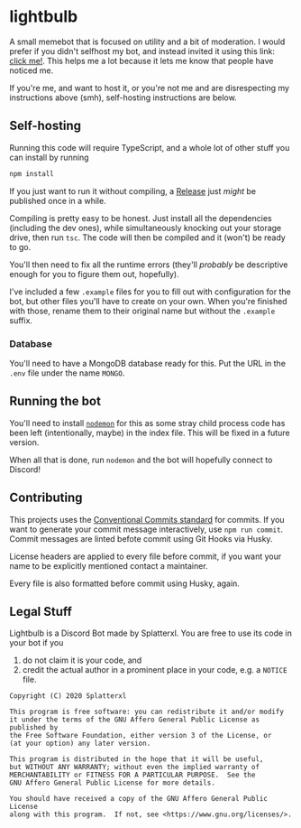 # lightbulb

A small memebot that is focused on utility and a bit of moderation. I would prefer if you didn't selfhost my bot, and instead invited it using this link: [click me!](https://discord.com/oauth2/authorize?client_id=808333699879796787&scope=bot). This helps me a lot because it lets me know that people have noticed me.

If you're me, and want to host it, or you're not me and are disrespecting my instructions above (smh), self-hosting instructions are below.

## Self-hosting

Running this code will require TypeScript, and a whole lot of other stuff you can install by running

```sh
npm install
```

If you just want to run it without compiling, a [Release](https://github.com/nearlySplat/lightbulb/releases) just _might_ be published once in a while.

Compiling is pretty easy to be honest. Just install all the dependencies (including the dev ones), while simultaneously knocking out your storage drive, then run `tsc`. The code will then be compiled and it (won't) be ready to go.

You'll then need to fix all the runtime errors (they'll _probably_ be descriptive enough for you to figure them out, hopefully).

I've included a few `.example` files for you to fill out with configuration for the bot, but other files you'll have to create on your own. When you're finished with those, rename them to their original name but without the `.example` suffix.

### Database

You'll need to have a MongoDB database ready for this. Put the URL in the `.env` file under the name `MONGO`.

## Running the bot

You'll need to install [`nodemon`](https://npmjs.com/package/nodemon) for this as some stray child process code has been left (intentionally, maybe) in the index file. This will be fixed in a future version.

When all that is done, run `nodemon` and the bot will hopefully connect to Discord!

## Contributing

This projects uses the [Conventional Commits standard](https://www.conventionalcommits.org/en/v1.0.0/) for commits. If you want to generate your commit message interactively, use `npm run commit`. Commit messages are linted befote commit using Git Hooks via Husky.

License headers are applied to every file before commit, if you want your name to be explicitly mentioned contact a maintainer.

Every file is also formatted before commit using Husky, again.

## Legal Stuff

Lightbulb is a Discord Bot made by Splatterxl. You are free to use its code in your bot if you

1. do not claim it is your code, and
1. credit the actual author in a prominent place in your code, e.g. a `NOTICE` file.

```
Copyright (C) 2020 Splatterxl

This program is free software: you can redistribute it and/or modify
it under the terms of the GNU Affero General Public License as published by
the Free Software Foundation, either version 3 of the License, or
(at your option) any later version.

This program is distributed in the hope that it will be useful,
but WITHOUT ANY WARRANTY; without even the implied warranty of
MERCHANTABILITY or FITNESS FOR A PARTICULAR PURPOSE.  See the
GNU Affero General Public License for more details.

You should have received a copy of the GNU Affero General Public License
along with this program.  If not, see <https://www.gnu.org/licenses/>.
```
